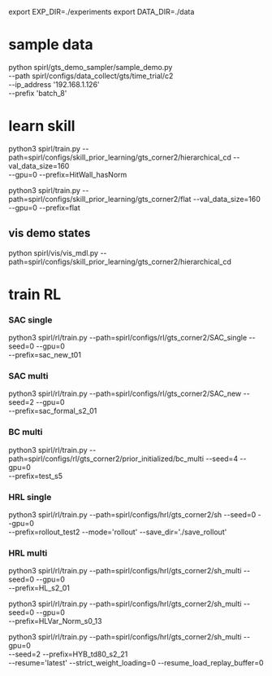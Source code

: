 


export EXP_DIR=./experiments
export DATA_DIR=./data


# sample data
python spirl/gts_demo_sampler/sample_demo.py \
    --path spirl/configs/data_collect/gts/time_trial/c2 \
    --ip_address '192.168.1.126' \
    --prefix 'batch_8'



# learn skill

python3 spirl/train.py --path=spirl/configs/skill_prior_learning/gts_corner2/hierarchical_cd --val_data_size=160 \
--gpu=0 --prefix=HitWall_hasNorm

python3 spirl/train.py --path=spirl/configs/skill_prior_learning/gts_corner2/flat --val_data_size=160 \
--gpu=0 --prefix=flat



## vis demo states
python spirl/vis/vis_mdl.py --path=spirl/configs/skill_prior_learning/gts_corner2/hierarchical_cd 

# train RL

### SAC single
python3 spirl/rl/train.py --path=spirl/configs/rl/gts_corner2/SAC_single --seed=0 --gpu=0 \
--prefix=sac_new_t01

### SAC multi
python3 spirl/rl/train.py --path=spirl/configs/rl/gts_corner2/SAC_new --seed=2 --gpu=0 \
--prefix=sac_formal_s2_01

### BC multi
python3 spirl/rl/train.py --path=spirl/configs/rl/gts_corner2/prior_initialized/bc_multi --seed=4 --gpu=0 \
--prefix=test_s5

### HRL single
python3 spirl/rl/train.py --path=spirl/configs/hrl/gts_corner2/sh --seed=0 --gpu=0 \
--prefix=rollout_test2 --mode='rollout' --save_dir='./save_rollout'

### HRL multi

python3 spirl/rl/train.py --path=spirl/configs/hrl/gts_corner2/sh_multi --seed=0 --gpu=0 \
--prefix=HL_s2_01

python3 spirl/rl/train.py --path=spirl/configs/hrl/gts_corner2/sh_multi --seed=0 --gpu=0 \
--prefix=HLVar_Norm_s0_13

python3 spirl/rl/train.py --path=spirl/configs/hrl/gts_corner2/sh_multi  --gpu=0 \
--seed=2 --prefix=HYB_td80_s2_21 \
--resume='latest' --strict_weight_loading=0 --resume_load_replay_buffer=0 



